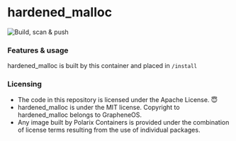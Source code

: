 # hardened_malloc

![Build, scan & push](https://github.com/Polarix-Containers/hardened_malloc/actions/workflows/build.yml/badge.svg)

### Features & usage
hardened_malloc is built by this container and placed in `/install`

### Licensing
- The code in this repository is licensed under the Apache License. 😇
- hardened_malloc is under the MIT license. Copyright to hardened_malloc belongs to GrapheneOS.
- Any image built by Polarix Containers is provided under the combination of license terms resulting from the use of individual packages.
